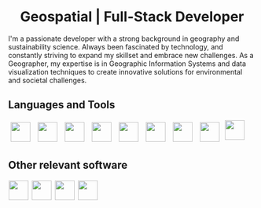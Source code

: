 <h1 align="center"> Geospatial | Full-Stack Developer </h1>

<p>I'm a passionate developer with a strong background in geography and sustainability science. Always been fascinated by technology, and constantly striving to expand my skillset and embrace new challenges. As a Geographer, my expertise is in Geographic Information Systems and data visualization techniques to create innovative solutions for environmental and societal challenges. </p>

<h2>Languages and Tools</h2>

<div>
    <img align="left" width="40px" style="padding-right:5px; margin:5px" src="https://cdn.jsdelivr.net/gh/devicons/devicon@latest/icons/html5/html5-plain-wordmark.svg" />
    <img align="left" width="40px" style="padding-right:5px; margin:5px" src="https://cdn.jsdelivr.net/gh/devicons/devicon@latest/icons/css3/css3-plain-wordmark.svg" />
    <img align="left" width="40px" style="padding-right:5px; margin:5px" src="https://cdn.jsdelivr.net/gh/devicons/devicon@latest/icons/javascript/javascript-plain.svg" />
    <img align="left" width="40px" style="padding-right:5px; margin:5px" src="https://cdn.jsdelivr.net/gh/devicons/devicon@latest/icons/nodejs/nodejs-plain-wordmark.svg" />
    <img align="left" width="40px" style="padding-right:5px; margin:5px" src="https://cdn.jsdelivr.net/gh/devicons/devicon@latest/icons/express/express-original.svg" />
    <img align="left" width="40px" style="padding-right:5px; margin:5px" src="https://cdn.jsdelivr.net/gh/devicons/devicon@latest/icons/git/git-plain-wordmark.svg" />
    <img align="left" width="40px" style="padding-right:5px; margin:5px" src="https://cdn.jsdelivr.net/gh/devicons/devicon@latest/icons/rstudio/rstudio-plain.svg" />
    <img align="left" width="40px" style="padding-right:5px; margin:5px" src="https://cdn.jsdelivr.net/gh/devicons/devicon@latest/icons/mongodb/mongodb-plain-wordmark.svg" />
    <img align="left" width="40px" style="padding-right:5px; margin:1px" src="https://cdn.jsdelivr.net/gh/devicons/devicon@latest/icons/mongoose/mongoose-original-wordmark.svg" />
</div>
<br>
          
<br>
<br>
<h2>Other relevant software</h2>

<img align="left" height="40px" style="padding-right:5px; margin:1px;" src="https://upload.wikimedia.org/wikipedia/commons/c/c2/QGIS_logo%2C_2017.svg"/>
<img align="left" width="40px" style="padding-right:5px; margin:1px;" src="https://upload.wikimedia.org/wikipedia/commons/d/df/ArcGIS_logo.png"/>
<img align="left" width="40px" style="padding-right:5px; margin:1px;" src="https://cdn.jsdelivr.net/gh/devicons/devicon@latest/icons/illustrator/illustrator-plain.svg"/>
<img align="left" width="40px" style="padding-right:5px; margin:1px;" src="https://cdn.jsdelivr.net/gh/devicons/devicon@latest/icons/photoshop/photoshop-plain.svg"/>

<br>
<br>
<br>

          

          
          
